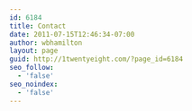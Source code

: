```yaml
---
id: 6184
title: Contact
date: 2011-07-15T12:46:34-07:00
author: wbhamilton
layout: page
guid: http://1twentyeight.com/?page_id=6184
seo_follow:
  - 'false'
seo_noindex:
  - 'false'
---
```

